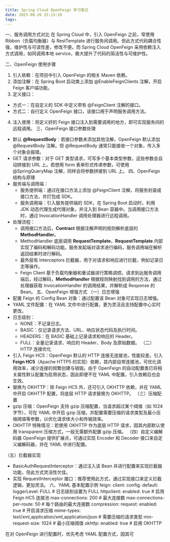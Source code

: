 ```yaml
---
title: Spring Cloud OpenFeign 学习笔记
date: 2025-08-26 15:13:19
tags:
---
```


一、服务调用方式对比
在 Spring Cloud 中，引入 OpenFeign 之前，常使用 Ribbon（负载均衡器）与 RestTemplate 进行服务间调用。但此方式代码耦合性强，维护性与可读性差，修改不便。而 Spring Cloud OpenFeign 采用依赖注入方式调用，如同调用本地 service，极大提升了代码的简洁性与可维护性。


二、OpenFeign 使用步骤
1. 引入依赖：在项目中引入 OpenFeign 的相关 Maven 依赖。
2. 添加注解：在 Spring Boot 启动类上添加 @EnableFeignClients 注解，开启 Feign 客户端功能。
3. 定义接口：
- 方式一：在自定义的 SDK 中定义带有 @FeignClient 注解的接口。
- 方式二：自行定义 OpenFeign 接口，该接口用于声明服务调用方法。
4. 注入使用：将定义好的 Feign 接口注入到需要调用的地方，即可实现服务间的远程调用。
   三、OpenFeign 接口参数处理
- 默认 **@RequestBody**：若接口参数未添加其他注解，OpenFeign 默认添加 @RequestBody 注解。但 @RequestBody 通常只能接收一个对象，传入多个对象会报错。
- GET 请求参数：对于 GET 类型请求，可写多个基本类型参数，这些参数会自动拼接到 URL 上。若想用 form 表单形式传递参数，可使用 @SpringQueryMap 注解，同样会将参数拼接到 URL 上。
  四、OpenFeign 结构与原理
- 服务端与调用端：
    - 服务提供端：通过在接口方法上添加 @FeignClient 注解，将服务封装成接口方法，并打包成 SDK。
    - 服务调用端：引入服务提供端的 SDK，在 Spring Boot 启动时，利用 JDK 动态代理生成代理对象，并注入到 Bean 容器中。当调用接口方法时，通过 InvocationHandler 调用处理器进行远程调用。
- 处理流程：
    - 调用接口方法后，**Contract** 根据注解声明的规则解析底层的 **MethodHandler**。
    - MethodHandler 底层调用 **RequestTemplate**，**RequestTemplate** 内部实现了编码和解码功能。服务发起端对请求进行编码，服务调用端在解析返回结果时进行解码。
    - 最外层有 Interceptors 拦截器，用于对请求和响应进行拦截，例如记录日志等操作。
    - Feign Client 基于负载均衡器和重试器进行策略调控。请求到达服务调用端后，经过解码，**MethodHandler** 根据规则映射找到调用的方法，通过处理器获取 InvocationHandler 的调用结果，并解析成 Response 的 Bean。
      五、OpenFeign 增强方式
      （一）日志增强
- 配置 Feign 的 Config Bean 对象：通过配置该 Bean 对象可实现日志增强。
- YAML 文件配置：在 YAML 文件中进行配置，更为灵活且支持配置中心实时更改。
- 日志级别：
    - NONE：不记录日志。
    - BASIC：仅记录请求方法、URL、响应状态代码及执行时间。
    - HEADERS：在 BASIC 基础上记录请求和响应的 Header。
    - FULL：全量记录请求、响应的 Header、Body 及原始数据。
      （二）HTTP 连接优化
- 引入 Feign HC5：OpenFeign 默认的 HTTP 连接无连接池，性能较差。引入 **Feign HC5**（Apache HTTP5 的实现）依赖，其内部自带连接池，可优化调用效率，减少连接的频繁创建与销毁。由于 OpenFeign 的自动配置类已将相关属性默认配置为启用状态，因此即便不在 YAML 中配置，引入依赖后也会生效。
- 替换为 OKHTTP：除 Feign HC5 外，还可引入 OKHTTP 依赖，并在 YAML 中开启 OKHTTP 配置，将底层 HTTP 请求替换为 OKHTTP。
  （三）压缩配置
- gzip 压缩：OpenFeign 支持 gzip 压缩配置，当请求超过某个阈值（如 1024 字节），可在 YAML 中开启 gzip 压缩，并配置需要压缩的请求类型及最小压缩阈值等参数，以优化请求体大小和传输效率。
- OKHTTP 特殊情况：若使用 OKHTTP 作为底层 HTTP 请求，因其内部默认使用 transparent 压缩方式，一般无需额外配置 gzip 压缩。
  （四）自定义编解码器
  OpenFeign 提供扩展点，可通过实现 Encoder 和 Decoder 接口来自定义编解码器，并在 YAML 中进行配置。

（五）拦截器实现
- BasicAuthRequestInterceptor：通过注入该 Bean 并进行配置来实现拦截器功能，但此方式灵活性欠佳。
- 实现 RequestInterceptor 接口：推荐使用此方式，通过实现接口来定义拦截逻辑，更加灵活。
  六、YAML 基本配置示例
  feign:
  client:
  config:
  default:
  loggerLevel: FULL # 日志级别设置为 FULL
  httpclient:
  enabled: true # 启用 Feign HC5 连接池
  max-connections: 200 # 最大连接数
  max-connections-per-route: 50 # 每个路由的最大连接数
  compression:
  request:
  enabled: true # 开启请求压缩
  mime-types: text/xml,application/xml,application/json # 需要压缩的请求类型
  min-request-size: 1024 # 最小压缩阈值
  okhttp:
  enabled: true # 启用 OKHTTP


在对 OpenFeign 进行配置时，优先考虑 YAML 配置方式，因其可